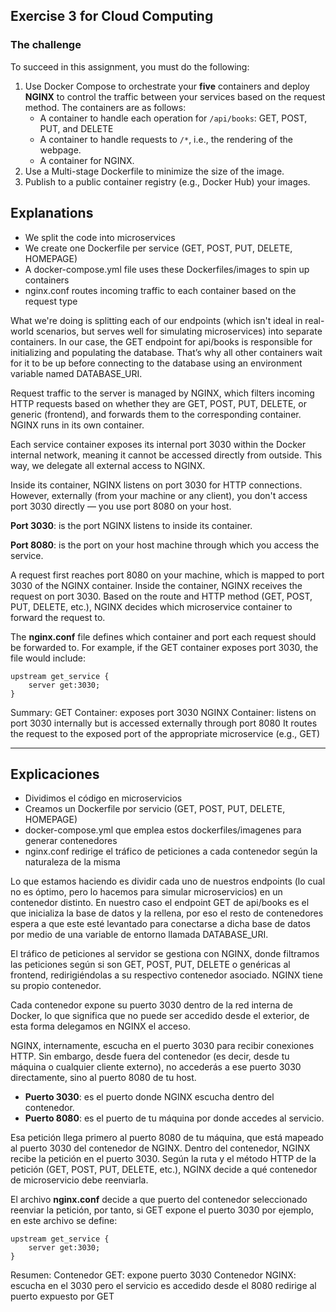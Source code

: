 ## Exercise 3 for Cloud Computing

### The challenge

To succeed in this assignment, you must do the following:

1. Use Docker Compose to orchestrate your **five** containers and deploy **NGINX**
to control the traffic between your services based on the request method. The
containers are as follows:
    - A container to handle each operation for `/api/books`: GET, POST, PUT, and DELETE
    - A container to handle requests to `/*`, i.e., the rendering of the webpage.
    - A container for NGINX.
2. Use a Multi-stage Dockerfile to minimize the size of the image.
3. Publish to a public container registry (e.g., Docker Hub) your images.

## Explanations
- We split the code into microservices
- We create one Dockerfile per service (GET, POST, PUT, DELETE, HOMEPAGE)
- A docker-compose.yml file uses these Dockerfiles/images to spin up containers
- nginx.conf routes incoming traffic to each container based on the request type

What we're doing is splitting each of our endpoints (which isn't ideal in real-world scenarios, but serves well for simulating microservices) into separate containers. In our case, the GET endpoint for api/books is responsible for initializing and populating the database. That’s why all other containers wait for it to be up before connecting to the database using an environment variable named DATABASE_URI.

Request traffic to the server is managed by NGINX, which filters incoming HTTP requests based on whether they are GET, POST, PUT, DELETE, or generic (frontend), and forwards them to the corresponding container. NGINX runs in its own container.

Each service container exposes its internal port 3030 within the Docker internal network, meaning it cannot be accessed directly from outside. This way, we delegate all external access to NGINX.

Inside its container, NGINX listens on port 3030 for HTTP connections. However, externally (from your machine or any client), you don't access port 3030 directly — you use port 8080 on your host.

**Port 3030**: is the port NGINX listens to inside its container.

**Port 8080**: is the port on your host machine through which you access the service.

A request first reaches port 8080 on your machine, which is mapped to port 3030 of the NGINX container. Inside the container, NGINX receives the request on port 3030. Based on the route and HTTP method (GET, POST, PUT, DELETE, etc.), NGINX decides which microservice container to forward the request to.

The **nginx.conf** file defines which container and port each request should be forwarded to. For example, if the GET container exposes port 3030, the file would include:

    upstream get_service {
        server get:3030;
    }

Summary:
    GET Container: exposes port 3030
    NGINX Container: listens on port 3030 internally but is accessed externally through port 8080
    It routes the request to the exposed port of the appropriate microservice (e.g., GET)

--------------------------------------------------------------------------------------

## Explicaciones

- Dividimos el código en microservicios
- Creamos un Dockerfile por servicio (GET, POST, PUT, DELETE, HOMEPAGE)
- docker-compose.yml que emplea estos dockerfiles/imagenes para generar contenedores
- nginx.conf redirige el tráfico de peticiones a cada contenedor según la naturaleza de
  la misma

Lo que estamos haciendo es dividir cada uno de nuestros endpoints (lo cual no es óptimo,
pero lo hacemos para simular microservicios) en un contenedor distinto. En nuestro caso el
endpoint GET de api/books es el que inicializa la base de datos y la rellena, por eso el resto
de contenedores espera a que este esté levantado para conectarse a dicha base de datos por
medio de una variable de entorno llamada DATABASE_URI.

El tráfico de peticiones al servidor se gestiona con NGINX, donde filtramos las peticiones
según si son GET, POST, PUT, DELETE o genéricas al frontend, redirigiéndolas a su respectivo
contenedor asociado. NGINX tiene su propio contenedor.

Cada contenedor expone su puerto 3030 dentro de la red interna de Docker, lo que significa
que no puede ser accedido desde el exterior, de esta forma delegamos en NGINX el acceso.

NGINX, internamente, escucha en el puerto 3030 para recibir conexiones HTTP. Sin embargo, 
desde fuera del contenedor (es decir, desde tu máquina o cualquier cliente externo), no accederás 
a ese puerto 3030 directamente, sino al puerto 8080 de tu host.
 
- **Puerto 3030**: es el puerto donde NGINX escucha dentro del contenedor.
- **Puerto 8080**: es el puerto de tu máquina por donde accedes al servicio.

Esa petición llega primero al puerto 8080 de tu máquina, que está mapeado al puerto 3030 
del contenedor de NGINX. Dentro del contenedor, NGINX recibe la petición en el puerto 3030. 
Según la ruta y el método HTTP de la petición (GET, POST, PUT, DELETE, etc.), NGINX decide a 
qué contenedor de microservicio debe reenviarla.

El archivo **nginx.conf** decide a que puerto del contenedor seleccionado reenviar la petición,
por tanto, si GET expone el puerto 3030 por ejemplo, en este archivo se define:

    upstream get_service {
        server get:3030;
    }

Resumen:
    Contenedor GET: expone puerto 3030
    Contenedor NGINX: escucha en el 3030 pero el servicio es accedido desde el 8080
                      redirige al puerto expuesto por GET
                      